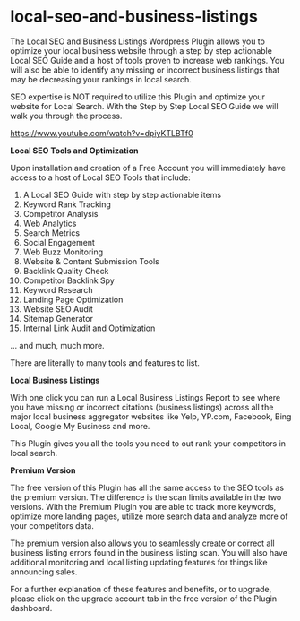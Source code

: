 # local-seo-and-business-listings
The Local SEO and Business Listings Wordpress Plugin allows you to optimize your local business website through a step by step actionable Local SEO Guide and a host of tools proven to increase web rankings.  You will also be able to identify any missing or incorrect business listings that may be decreasing your rankings in local search.

SEO expertise is NOT required to utilize this Plugin and optimize your website for Local Search.  With the Step by Step Local SEO Guide we will walk you through the process. 

https://www.youtube.com/watch?v=dpiyKTLBTf0

<strong>Local SEO Tools and Optimization</strong>

Upon installation and creation of a Free Account you will immediately have access to a host of Local SEO Tools that include:

1.  A Local SEO Guide with step by step actionable items
2.  Keyword Rank Tracking
3.  Competitor Analysis
4.  Web Analytics
5.  Search Metrics
6.  Social Engagement
7.  Web Buzz Monitoring
8.  Website & Content Submission Tools
9.  Backlink Quality Check
10. Competitor Backlink Spy
11. Keyword Research
12. Landing Page Optimization
13. Website SEO Audit
14. Sitemap Generator
15. Internal Link Audit and Optimization

... and much, much more.

There are literally to many tools and features to list. 

<strong>Local Business Listings</strong>

With one click you can run a Local Business Listings Report to see where you have missing or incorrect citations (business listings) across all the major local business aggregator websites like Yelp, YP.com, Facebook, Bing Local, Google My Business and more.

This Plugin gives you all the tools you need to out rank your competitors in local search.

<strong>Premium Version</strong>

The free version of this Plugin has all the same access to the SEO tools as the premium version.  The difference is the scan limits available in the two versions.  With the Premium Plugin you are able to track more keywords, optimize more landing pages, utilize more search data and analyze more of your competitors data.

The premium version also allows you to seamlessly create or correct all business listing errors found in the business listing scan.  You will also have additional monitoring and local listing updating features for things like announcing sales.

For a further explanation of these features and benefits, or to upgrade, please click on the upgrade account tab in the free version of the Plugin dashboard.
